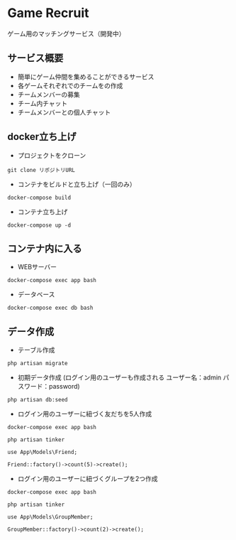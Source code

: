 # Game Recruit
ゲーム用のマッチングサービス（開発中）

## サービス概要
* 簡単にゲーム仲間を集めることができるサービス
* 各ゲームそれぞれでのチームをの作成
* チームメンバーの募集
* チーム内チャット
* チームメンバーとの個人チャット

## docker立ち上げ
* プロジェクトをクローン

`git clone リポジトリURL`

* コンテナをビルドと立ち上げ（一回のみ）

`docker-compose build`

* コンテナ立ち上げ

`docker-compose up -d`

## コンテナ内に入る

* WEBサーバー

`docker-compose exec app bash`

* データベース

`docker-compose exec db bash`

## データ作成

* テーブル作成

`php artisan migrate`


* 初期データ作成 (ログイン用のユーザーも作成される ユーザー名：admin パスワード：password)

`php artisan db:seed`

* ログイン用のユーザーに紐づく友だちを5人作成

`docker-compose exec app bash`

`php artisan tinker`

`use App\Models\Friend;`

`Friend::factory()->count(5)->create();`

* ログイン用のユーザーに紐づくグループを2つ作成

`docker-compose exec app bash`

`php artisan tinker`

`use App\Models\GroupMember;`

`GroupMember::factory()->count(2)->create();`
